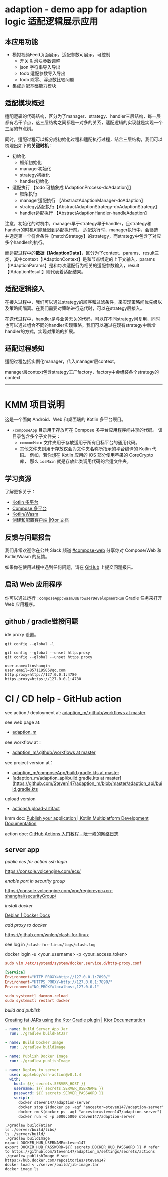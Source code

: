 # adaption - demo app for adaption logic 适配逻辑展示应用

## 本应用功能

- 模拟视频Feed页面展示，适配参数可展示，可控制
  - 开关 & 滑块参数调整
  - json 字符串导入导出
  - todo 适配参数导入导出
  - todo 除零、浮点数比较问题
- 集成适配基础能力模块

## 适配模块概述

适配逻辑的代码结构，区分为了manager、strategy、handler三层结构，每一层都有若干节点，这三层结构之间都是一对多的关系，适配逻辑的实现就是实现一个三层的节点树。

同时，适配过程可以拆分成初始化过程和适配执行过程，结合三层结构，我们可以梳理出如下的**关键时机**：

- 初始化
  - 框架初始化
  - manager初始化
  - strategy初始化
  - handler初始化
- 适配执行 【todo 可抽象成 IAdaptionProcess-doAdaption】】
  - 框架执行
  - manager适配执行 【AbstractAdaptionManager-doAdaption】
  - strategy适配执行【AbstractAdaptionStrategy-doAdaptionStrategy】
  - handler适配执行 【AbstractAdaptionHandler-handleAdaption】

注意，初始化的时机中，manager早于strategy早于handler，且strategy和handler的时机可能延迟到适配执行前。
适配执行时，manager执行中，会筛选并选定第一个符合条件【matchStrategy】的strategy，而strategy中包含了对应多个handler的执行。

而适配过程中的**数据【IAdaptionData】**，区分为了context、params、result三类，其中context【IAdaptionContext】是和节点绑定的上下文输入，params【IAdaptionParams】是和每次适配行为相关的适配参数输入，result【IAdaptionResult】则代表着适配结果。

## 适配逻辑接入

在接入过程中，我们可以通过strategy的顺序和过滤条件，来实现策略间优先级以及策略间隔离。在我们需要对策略进行迭代时，可以在strategy层接入。

在迭代过程中，handler是与业务无关的代码，可以在不同strategy间复用，同时也可以通过组合不同的handler实现策略。我们可以通过在现有strategy中新增handler的方式，实现对策略的扩展。

## 适配过程感知

适配过程包括实例化manager，传入manager层context，

manager层context包含strategy工厂factory，factory中会组装各个strategy的context

---
# KMM 项目说明

这是一个面向 Android、Web 和桌面端的 Kotlin 多平台项目。

* `/composeApp` 目录用于存放可在 Compose 多平台应用程序间共享的代码。
  该目录包含多个子文件夹：
  - `commonMain` 文件夹用于存放适用于所有目标平台的通用代码。
  - 其他文件夹则用于存放仅会为文件夹名称所指示的平台编译的 Kotlin 代码。
    例如，若你想在 Kotlin 应用的 iOS 部分使用苹果的 CoreCrypto 库，
    那么 `iosMain` 就是存放此类调用代码的合适文件夹。

## 学习资源
了解更多关于：
- [Kotlin 多平台](https://www.jetbrains.com/help/kotlin-multiplatform-dev/get-started.html)
- [Compose 多平台](https://github.com/JetBrains/compose-multiplatform/#compose-multiplatform)
- [Kotlin/Wasm](https://kotl.in/wasm/)
- [创建和配置客户端 |Ktor 文档](https://ktor.io/docs/client-create-and-configure.html)

## 反馈与问题报告
我们非常欢迎你在公共 Slack 频道 [#compose-web](https://slack-chats.kotlinlang.org/c/compose-web) 分享你对 Compose/Web 和 Kotlin/Wasm 的反馈。

如果你在使用过程中遇到任何问题，请在 [GitHub](https://github.com/JetBrains/compose-multiplatform/issues) 上提交问题报告。

## 启动 Web 应用程序
你可以通过运行 `:composeApp:wasmJsBrowserDevelopmentRun` Gradle 任务来打开 Web 应用程序。

## github / gradle链接问题

ide proxy 设置。

```shell
git config --global -l
```
```shell
git config --global --unset http.proxy
git config --global --unset https.proxy
```
```
user.name=linshaoqin
user.email=857119585@qq.com
http.proxy=http://127.0.0.1:4780
https.proxy=https://127.0.0.1:4780
```

# CI / CD help - GitHub action

see action / deployment at:
[adaption\_m/.github/workflows at master](https://github.com/Steven147/adaption_m/actions)

see web page at:
- [adaption_m](https://steven147.github.io/adaption_m/)

see workflow at：
- [adaption\_m/.github/workflows at master](https://github.com/Steven147/adaption_m/tree/master/.github/workflows)

see project version at：
- [adaption\_m/composeApp/build.gradle.kts at master](https://github.com/Steven147/adaption_m/blob/master/composeApp/build.gradle.kts)
- [adaption\_m/adaption\_api/build.gradle.kts at master](https://github.com/Steven147/adaption_m/blob/master/adaption_api/build.gradle.kts

upload version
- [actions/upload-artifact](https://github.com/actions/upload-artifact)

kmm doc: [Publish your application | Kotlin Multiplatform Development Documentation](https://www.jetbrains.com/help/kotlin-multiplatform-dev/multiplatform-publish-apps.html)

action doc: [GitHub Actions 入门教程 - 阮一峰的网络日志](https://www.ruanyifeng.com/blog/2019/09/getting-started-with-github-actions.html)

## server app

*public ecs for action ssh login*

https://console.volcengine.com/ecs/

*enable port in security group*

https://console.volcengine.com/vpc/region:vpc+cn-shanghai/securityGroup/

*install docker*

[Debian | Docker Docs](https://docs.docker.com/engine/install/debian/)

*add proxy to docker*

https://github.com/wnlen/clash-for-linux

see log in `/clash-for-linux/logs/clash.log`

docker login -u <your_username> -p <your_access_token>

```conf
sudo vim /etc/systemd/system/docker.service.d/http-proxy.conf

[Service]
Environment="HTTP_PROXY=http://127.0.0.1:7890/"
Environment="HTTPS_PROXY=http://127.0.0.1:7890/"
Environment="NO_PROXY=localhost,127.0.0.1"

sudo systemctl daemon-reload
sudo systemctl restart docker
```

*build and publish*

[Creating fat JARs using the Ktor Gradle plugin | Ktor Documentation](https://ktor.io/docs/server-fatjar.html#build)

```yml
- name: Build Server App Jar
  run: ./gradlew buildFatJar

- name: Build Docker Image
  run: ./gradlew buildImage

- name: Publish Docker Image
  run: ./gradlew publishImage

- name: Deploy to server
  uses: appleboy/ssh-action@v0.1.4
  with:
    host: ${{ secrets.SERVER_HOST }}
    username: ${{ secrets.SERVER_USERNAME }}
    password: ${{ secrets.SERVER_PASSWORD }}
    script: |
      docker steven147/adaption-server
      docker stop $(docker ps -aqf "ancestor=steven147/adaption-server") || true
      docker rm $(docker ps -aqf "ancestor=steven147/adaption-server") || true
      docker run -d -p 5000:5000 steven147/adaption-server
```

```shell
./gradlew buildFatJar
ls ./server/build/libs/
ls ./server/build/
./gradlew buildImage
export DOCKER_HUB_USERNAME=steven147
export DOCKER_HUB_PASSWORD=${{ secrets.DOCKER_HUB_PASSWORD }} # refer to https://github.com/Steven147/adaption_m/settings/secrets/actions
./gradlew publishImage # see https://hub.docker.com/repositories/steven147
docker load < ./server/build/jib-image.tar
docker image ls
```